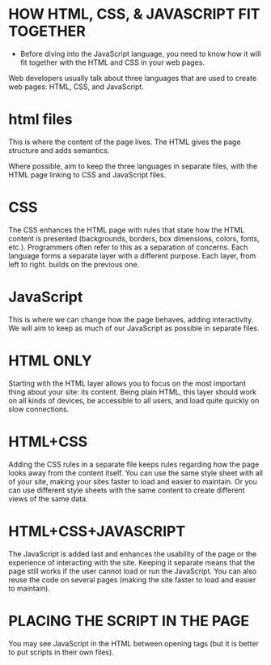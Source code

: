 


# HOW HTML, CSS, & JAVASCRIPT FIT TOGETHER 

- Before diving into the JavaScript language, you need to know how it will fit       together with the HTML and CSS in your web pages. 

Web developers usually talk about three languages that are used to create web pages: HTML, CSS, and JavaScript. 

 
# html files 

This is where the content of the page lives. The HTML gives the page structure and adds semantics. 

Where possible, aim to keep the three languages in separate files, with the HTML page linking to CSS and JavaScript files. 


# CSS 

The CSS enhances the HTML page with rules that state how the HTML content is presented (backgrounds, borders, box dimensions, colors, fonts, etc.). 
Programmers often refer to this as a separation of concerns. 
Each language forms a separate layer with a different purpose. Each layer, from left to right. builds on the previous one. 

# JavaScript

This is where we can change how the page behaves, adding interactivity. We will aim to keep as much of our JavaScript as possible in separate files. 

# HTML ONLY 
Starting with the HTML layer allows you to focus on the most important thing about your site: its content. 
Being plain HTML, this layer should work on all kinds of devices, be accessible to all users, and load quite quickly on slow connections. 

# HTML+CSS 
Adding the CSS rules in a separate file keeps rules regarding how the page looks away from the content itself. 
You can use the same style sheet with all of your site, making your sites faster to load and easier to maintain. Or you can use different style sheets with the same content to create different views of the same data.

# HTML+CSS+JAVASCRIPT 
The JavaScript is added last and enhances the usability of the page or the experience of interacting with the site. 
Keeping it separate means that the page still works if the user cannot load or run the JavaScript. You can also reuse the code on several pages (making the site faster to load and easier to maintain). 

# PLACING THE SCRIPT IN THE PAGE 
You may see JavaScript in the HTML between opening <script> and closing </script> tags (but it is better to put scripts in their own files). 
